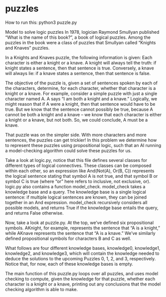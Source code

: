 # puzzles
How to run this:
python3 puzzle.py


Model to solve logic puzzles
In 1978, logician Raymond Smullyan published “What is the name of this book?”, a book of logical puzzles.
Among the puzzles in the book were a class of puzzles that Smullyan called “Knights and Knaves” puzzles.

In a Knights and Knaves puzzle, the following information is given: Each character is either a knight or a knave.
A knight will always tell the truth: if knight states a sentence, then that sentence is true.
Conversely, a knave will always lie: if a knave states a sentence, then that sentence is false.

The objective of the puzzle is, given a set of sentences spoken by each of the characters, determine, for each character, whether that character is a knight or a knave.
For example, consider a simple puzzle with just a single character named A. A says “I am both a knight and a knave.”
Logically, we might reason that if A were a knight, then that sentence would have to be true.
But we know that the sentence cannot possibly be true, because A cannot be both a knight and a knave – we know that each character is either a knight or a knave, but not both.
So, we could conclude, A must be a knave.

That puzzle was on the simpler side. With more characters and more sentences, the puzzles can get trickier!
In this problem we determine how to represent these puzzles using propositional logic, such that an AI running a model-checking algorithm could solve these puzzles for us.

Take a look at logic.py, notice that this file defines several classes for different types of logical connectives. 
These classes can be composed within each other,
so an expression like And(Not(A), Or(B, C)) represents the logical sentence stating that symbol A is not true, and that symbol B or symbol C is true (where “or” here refers to inclusive, not exclusive, or).
logic.py also contains a function model_check. model_check takes a knowledge base and a query. 
The knowledge base is a single logical sentence: if multiple logical sentences are known, they can be joined together in an And expression.
model_check recursively considers all possible models, and returns True if the knowledge base entails the query, and returns False otherwise.

Now, take a look at puzzle.py. At the top, we’ve defined six propositional symbols.
AKnight, for example, represents the sentence that “A is a knight,” while AKnave represents the sentence that “A is a knave.” 
We’ve similarly defined propositional symbols for characters B and C as well.

What follows are four different knowledge bases, knowledge0, knowledge1, knowledge2, and knowledge3, which will contain the knowledge needed to deduce the solutions to the upcoming Puzzles 0, 1, 2, and 3, respectively.
Notice that, for now, each of these knowledge bases is empty.

The main function of this puzzle.py loops over all puzzles, and uses model checking to compute, given the knowledge for that puzzle,
whether each character is a knight or a knave, printing out any conclusions that the model checking algorithm is able to make.




